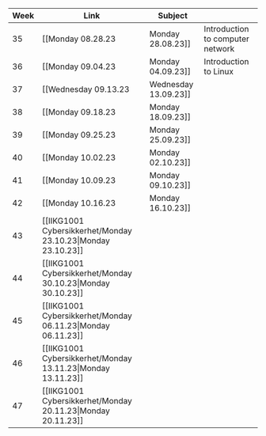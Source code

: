 | Week | Link                                                               | Subject                          |     |
| ---- | ------------------------------------------------------------------ | -------------------------------- | --- |
| 35   | [[Monday 08.28.23|Monday 28.08.23]]       | Introduction to computer network |     |
| 36   | [[Monday 09.04.23|Monday 04.09.23]]       | Introduction to Linux            |     |
| 37   | [[Wednesday 09.13.23|Wednesday 13.09.23]] |                                  |     |
| 38   | [[Monday 09.18.23|Monday 18.09.23]]       |                                  |     |
| 39   | [[Monday 09.25.23|Monday 25.09.23]]       |                                  |     |
| 40   | [[Monday 10.02.23|Monday 02.10.23]]       |                                  |     |
| 41   | [[Monday 10.09.23|Monday 09.10.23]]       |                                  |     |
| 42   | [[Monday 10.16.23|Monday 16.10.23]]       |                                  |     |
| 43   | [[IIKG1001 Cybersikkerhet/Monday 23.10.23\|Monday 23.10.23]]       |                                  |     |
| 44   | [[IIKG1001 Cybersikkerhet/Monday 30.10.23\|Monday 30.10.23]]       |                                  |     |
| 45   | [[IIKG1001 Cybersikkerhet/Monday 06.11.23\|Monday 06.11.23]]       |                                  |     |
| 46   | [[IIKG1001 Cybersikkerhet/Monday 13.11.23\|Monday 13.11.23]]       |                                  |     |
| 47   | [[IIKG1001 Cybersikkerhet/Monday 20.11.23\|Monday 20.11.23]]       |                                  |     |
